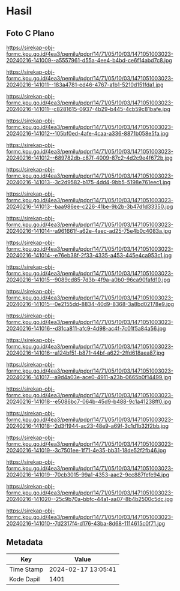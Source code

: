 # Hasil

## Foto C Plano

https://sirekap-obj-formc.kpu.go.id/4ea3/pemilu/pdpr/14/71/05/10/03/1471051003023-20240216-141009--a5557961-d55a-4ee4-b4bd-ce6f14abd7c8.jpg

https://sirekap-obj-formc.kpu.go.id/4ea3/pemilu/pdpr/14/71/05/10/03/1471051003023-20240216-141011--183a4781-ed46-4767-a1b1-5210d151fda1.jpg

https://sirekap-obj-formc.kpu.go.id/4ea3/pemilu/pdpr/14/71/05/10/03/1471051003023-20240216-141011--c8281615-0937-4b29-b445-4cb59c81bafe.jpg

https://sirekap-obj-formc.kpu.go.id/4ea3/pemilu/pdpr/14/71/05/10/03/1471051003023-20240216-141012--105bf0ed-4afe-4caa-a336-8871b058e5fa.jpg

https://sirekap-obj-formc.kpu.go.id/4ea3/pemilu/pdpr/14/71/05/10/03/1471051003023-20240216-141012--689782db-c87f-4009-87c2-4d2c9e4f672b.jpg

https://sirekap-obj-formc.kpu.go.id/4ea3/pemilu/pdpr/14/71/05/10/03/1471051003023-20240216-141013--3c2d9582-b175-4dd4-9bb5-5198e761eec1.jpg

https://sirekap-obj-formc.kpu.go.id/4ea3/pemilu/pdpr/14/71/05/10/03/1471051003023-20240216-141013--baa986ee-c226-41be-9b2b-3b47d1d33350.jpg

https://sirekap-obj-formc.kpu.go.id/4ea3/pemilu/pdpr/14/71/05/10/03/1471051003023-20240216-141014--a961661f-a62e-4aec-ad25-75e4b0c4083a.jpg

https://sirekap-obj-formc.kpu.go.id/4ea3/pemilu/pdpr/14/71/05/10/03/1471051003023-20240216-141014--e76eb38f-2f33-4335-a453-445e4ca953c1.jpg

https://sirekap-obj-formc.kpu.go.id/4ea3/pemilu/pdpr/14/71/05/10/03/1471051003023-20240216-141015--9089cd85-7d3b-4f9a-a0b0-96ca90fafd10.jpg

https://sirekap-obj-formc.kpu.go.id/4ea3/pemilu/pdpr/14/71/05/10/03/1471051003023-20240216-141015--0e2155dd-8834-40d9-8368-3a8bd02178e9.jpg

https://sirekap-obj-formc.kpu.go.id/4ea3/pemilu/pdpr/14/71/05/10/03/1471051003023-20240216-141016--d31ca811-afc9-4d98-ac4f-7c01f5a84a56.jpg

https://sirekap-obj-formc.kpu.go.id/4ea3/pemilu/pdpr/14/71/05/10/03/1471051003023-20240216-141016--a124bf51-b871-44bf-a622-2ffd618aea87.jpg

https://sirekap-obj-formc.kpu.go.id/4ea3/pemilu/pdpr/14/71/05/10/03/1471051003023-20240216-141017--a9d4a03e-ace0-4911-a23b-0665b0f14499.jpg

https://sirekap-obj-formc.kpu.go.id/4ea3/pemilu/pdpr/14/71/05/10/03/1471051003023-20240216-141018--e5086bc7-064b-45d9-b488-9c1a41238ff0.jpg

https://sirekap-obj-formc.kpu.go.id/4ea3/pemilu/pdpr/14/71/05/10/03/1471051003023-20240216-141018--2d3f1944-ac23-48e9-a69f-3c1d1b32f2bb.jpg

https://sirekap-obj-formc.kpu.go.id/4ea3/pemilu/pdpr/14/71/05/10/03/1471051003023-20240216-141019--3c7501ee-1f71-4e35-bb31-18de52f2fb46.jpg

https://sirekap-obj-formc.kpu.go.id/4ea3/pemilu/pdpr/14/71/05/10/03/1471051003023-20240216-141019--70cb3015-99a1-4353-aac2-9cc887fefe94.jpg

https://sirekap-obj-formc.kpu.go.id/4ea3/pemilu/pdpr/14/71/05/10/03/1471051003023-20240216-141020--25c9b70a-bbfc-44a1-aa07-8b4b2500c5dc.jpg

https://sirekap-obj-formc.kpu.go.id/4ea3/pemilu/pdpr/14/71/05/10/03/1471051003023-20240216-141010--7d2317f4-d176-43ba-8d68-1114615c0f71.jpg


## Metadata

| Key        | Value               |
| ---------- | ------------------- |
| Time Stamp | 2024-02-17 13:05:41 |
| Kode Dapil | 1401                |



